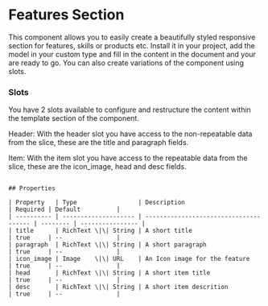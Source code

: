 # Features Section

This component allows you to easily create a beautifully styled responsive section for features, skills or products etc. Install it in your project, add the model in your custom type and fill in the content in the document and your are ready to go. You can also create variations of the component using slots.

### Slots

You have 2 slots available to configure and restructure the content within the template section of the component.

Header:
With the header slot you have access to the non-repeatable data from the slice, these are the title and paragraph fields.

Item:
With the item slot you have access to the repeatable data from the slice, these are the icon_image, head and desc fields.

```

## Properties

| Property   | Type                 | Description                            | Required | Default          |
| ---------- | -------------------- | -------------------------------------- | -------- | ---------------- |
| title      | RichText \|\| String | A short title                          | true     | --               |
| paragraph  | RichText \|\| String | A short paragraph                      | true     | --               |
| icon_image | Image    \|\| URL    | An Icon image for the feature          | true     | --               |
| head       | RichText \|\| String | A short item title                     | true     | --               |
| desc       | RichText \|\| String | A short item descrition                | true     | --               |
